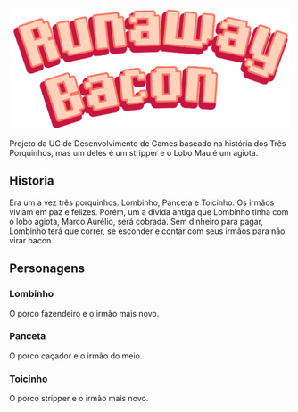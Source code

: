 ![Runaway Bacon](images/RB%20Logo.png)

Projeto da UC de Desenvolvimento de Games baseado na história dos Três Porquinhos, mas um deles é um stripper e o Lobo Mau é um agiota.

## Historia

Era um a vez três porquinhos: Lombinho, Panceta e Toicinho.
Os irmãos viviam em paz e felizes. Porém, um a dívida antiga que Lombinho tinha com o lobo agiota, Marco Aurélio, será cobrada.
Sem dinheiro para pagar, Lombinho terá que correr, se esconder e contar com seus irmãos para não virar bacon.


## Personagens

### Lombinho
O porco fazendeiro e o irmão mais novo.

### Panceta
O porco caçador e o irmão do meio.

### Toicinho
O porco stripper e o irmão mais novo.



